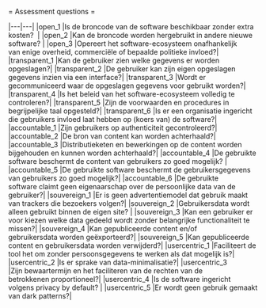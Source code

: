 


= Assessment questions =

|---|---|
|open_1					|Is de broncode van de software beschikbaar zonder extra kosten?  |
|open_2					|Kan de broncode worden hergebruikt in andere nieuwe software? |
|open_3					|Opereert het software-ecosysteem onafhankelijk van enige overheid, commerciële of bepaalde politieke invloed?|
|transparent_1			|Kan de gebruiker zien welke gegevens er worden opgeslagen?|
|transparent_2			|De gebruiker kan zijn eigen opgeslagen gegevens inzien via een interface?|
|transparent_3			|Wordt er gecommuniceerd waar de opgeslagen gegevens voor gebruikt worden?|
|transparent_4			|Is het beleid van het software-ecosysteem volledig te controleren?|
|transparent_5			|Zijn de voorwaarden en procedures in begrijpelijke taal opgesteld?|
|transparent_6			|Is er een organisatie ingericht die gebruikers invloed laat hebben op (koers van) de software?|
|accountable_1			|Zijn gebruikers op authenticiteit gecontroleerd?|
|accountable_2			|De bron van content kan worden achterhaald?|
|accountable_3			|Distributieketen en bewerkingen op de content worden bijgehouden en kunnen worden achterhaald?|
|accountable_4			|De gebruikte software beschermt de content van gebruikers zo goed mogelijk? |
|accountable_5			|De gebruikte software beschermt de gebruikersgegevens van gebruikers zo goed mogelijk?|
|accountable_6			|De gebruikte software claimt geen eigenaarschap over de persoonlijke data van de gebruiker?|
|souvereign_1			|Er is geen advertentiemodel dat gebruik maakt van trackers die bezoekers volgen?|
|souvereign_2			|Gebruikersdata wordt alleen gebruikt binnen de eigen site? |
|souvereign_3			|Kan een gebruiker er voor kiezen welke data gedeeld wordt zonder belangrijke functionaliteit te missen?|
|souvereign_4			|Kan gepubliceerde content en/of gebruikersdata worden geëxporteerd?|
|souvereign_5			|Kan gepubliceerde content en gebruikersdata worden verwijderd?|
|usercentric_1			|Faciliteert de tool het om zonder persoonsgegevens te werken als dat mogelijk is?|
|usercentric_2			|Is er sprake van data-minimalisatie?|
|usercentric_3			|Zijn bewaartermijn en het faciliteren van de rechten van de betrokkenen proportioneel?|
|usercentric_4			|Is de software ingericht volgens privacy by default? |
|usercentric_5			|Er wordt geen gebruik gemaakt van dark patterns?|


